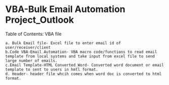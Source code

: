 # VBA-Bulk Email Automation Project_Outlook

Table of Contents: VBA file
    
    
    a. Bulk Email file- Excel file to enter email id of user/receiver/client
    b.Code VBA-Email Automation- VBA macro code/functions to read email template from local systems and take input from excel file to send large number of emails.
    c.Email Template-HTML Converted_Word- Converted word document or email template to sent to users in hmtl format.
    d. Header- header file whcih comes when word doc is converted to html format.
